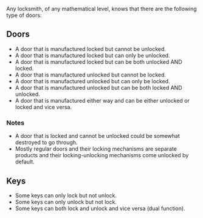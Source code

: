 Any locksmith, of any mathematical level, knows that there are the following type of doors:

## Doors

* A door that is manufactured locked but cannot be unlocked.
* A door that is manufactured locked but can only be unlocked.
* A door that is manufactured locked but can be both unlocked AND locked.
* A door that is manufactured unlocked but cannot be locked.
* A door that is manufactured unlocked but can only be locked.
* A door that is manufactured unlocked but can be both locked AND unlocked.
* A door that is manufactured either way and can be either unlocked or locked and vice versa.

### Notes

* A door that is locked and cannot be unlocked could be somewhat destroyed to go through.
* Mostly regular doors and their locking mechanisms are separate products and their locking-unlocking mechanisms come unlocked by default.

## Keys

* Some keys can only lock but not unlock.
* Some keys can only unlock but not lock.
* Some keys can both lock and unlock and vice versa (dual function).

